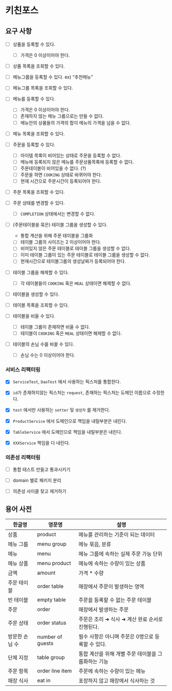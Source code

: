 # 키친포스

## 요구 사항

- [ ]  상품을 등록할 수 있다.
    - [ ]  가격은 0 이상이어야 한다.
- [ ]  상품 목록을 조회할 수 있다.

- [ ]  메뉴그룹을 등록할 수 있다. ex) “추천메뉴”
- [ ]  메뉴그룹 목록을 조회할 수 있다.

- [ ]  메뉴를 등록할 수 있다.
    - [ ]  가격은 0 이상이어야 한다.
    - [ ]  존재하지 않는 메뉴 그룹으로는 만들 수 없다.
    - [ ]  메뉴안의 상품들의 가격의 합이 메뉴의 가격을 넘을 수 없다.
- [ ]  메뉴 목록을 조회할 수 있다.

- [ ]  주문을 등록할 수 있다.
    - [ ]  아이템 목록이 비어있는 상태로 주문을 등록할 수 없다.
    - [ ]  메뉴에 등록되지 않은 메뉴를 주문상품목록에 등록할 수 없다.
    - [ ]  주문테이블이 비어있을 수 없다. (?)
    - [ ]  주문을 하면 `COOKING` 상태로 바뀌어야 한다.
    - [ ]  현재 시간으로 주문시간이 등록되어야 한다.
- [ ]  주문 목록을 조회할 수 있다.
- [ ]  주문 상태를 변경할 수 있다.
    - [ ]  `COMPLETION` 상태에서는 변경할 수 없다.

- [ ]  (주문테이블을 묶은) 테이블 그룹을 생성할 수 있다.
    - 통합 계산을 위해 주문 테이블을 그룹화
    - [ ]  테이블 그룹의 사이즈는 2 이상이어야 한다.
    - [ ]  비어있지 않은 주문 테이블로 테이블 그룹을 생성할 수 없다.
    - [ ]  이미 테이블 그룹이 있는 주문 테이블로 테이블 그룹을 생성할 수 없다.
    - [ ]  현재시간으로 테이블그룹의 생성날짜가 등록되어야 한다.
- [ ]  테이블 그룹을 해제할 수 있다.
    - [ ]  각 테이블들이 `COOKING` 혹은 `MEAL` 상태이면 해제할 수 없다.

- [ ]  테이블을 생성할 수 있다.
- [ ]  테이블 목록을 조회할 수 있다.
- [ ]  테이블을 비울 수 있다.
    - [ ]  테이블 그룹이 존재하면 비울 수 없다.
    - [ ]  테이블이 `COOKING` 혹은 `MEAL` 상태이면 해제할 수 없다.
- [ ]  테이블의 손님 수를 바꿀 수 있다.
    - [ ]  손님 수는 0 이상이어야 한다.


### 서비스 리팩터링

- [x] `ServiceTest`, `DaoTest` 에서 사용하는 픽스처를 통합한다.
- [x] `id`가 존재하지않는 픽스처는 `request`, 존재하는 픽스처는 도메인 이름으로 수정한다.
- [x] `test` 에서만 사용하는 `setter` 및 `생성자` 를 제거한다.
- [x] `ProductService` 에서 도메인으로 책임을 내릴부분은 내린다.
- [x] `TableService` 에서 도메인으로 책임을 내릴부분은 내린다.
- [x] `XXXService` 책임을 다 내린다.


### 의존성 리팩터링

- [ ] 통합 테스트 만들고 통과시키기
- [ ] domain 별로 패키지 분리
- [ ] 의존성 사이클 찾고 제거하기



## 용어 사전

| 한글명 | 영문명 | 설명 |
| --- | --- | --- |
| 상품 | product | 메뉴를 관리하는 기준이 되는 데이터 |
| 메뉴 그룹 | menu group | 메뉴 묶음, 분류 |
| 메뉴 | menu | 메뉴 그룹에 속하는 실제 주문 가능 단위 |
| 메뉴 상품 | menu product | 메뉴에 속하는 수량이 있는 상품 |
| 금액 | amount | 가격 * 수량 |
| 주문 테이블 | order table | 매장에서 주문이 발생하는 영역 |
| 빈 테이블 | empty table | 주문을 등록할 수 없는 주문 테이블 |
| 주문 | order | 매장에서 발생하는 주문 |
| 주문 상태 | order status | 주문은 조리 ➜ 식사 ➜ 계산 완료 순서로 진행된다. |
| 방문한 손님 수 | number of guests | 필수 사항은 아니며 주문은 0명으로 등록할 수 있다. |
| 단체 지정 | table group | 통합 계산을 위해 개별 주문 테이블을 그룹화하는 기능 |
| 주문 항목 | order line item | 주문에 속하는 수량이 있는 메뉴 |
| 매장 식사 | eat in | 포장하지 않고 매장에서 식사하는 것 |
